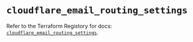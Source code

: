 # `cloudflare_email_routing_settings`

Refer to the Terraform Registory for docs: [`cloudflare_email_routing_settings`](https://www.terraform.io/docs/providers/cloudflare/r/email_routing_settings).
